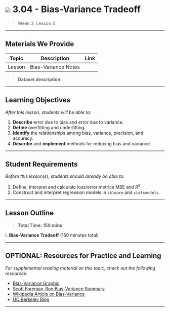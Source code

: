 # ![](https://ga-dash.s3.amazonaws.com/production/assets/logo-9f88ae6c9c3871690e33280fcf557f33.png) 3.04 - Bias-Variance Tradeoff

> Week 3, Lesson 4

---

## Materials We Provide


| Topic | Description | Link |
| --- | --- | --- |
| Lesson | Bias-Variance Notes 


> **Dataset description:** 

---

## Learning Objectives

*After this lesson, students will be able to:*
1. **Describe** error due to bias and error due to variance.
2. **Define** overfitting and underfitting.
3. **Identify** the relationships among bias, variance, precision, and accuracy.
4. **Describe** and **implement** methods for reducing bias and variance.

---

## Student Requirements

*Before this lesson(s), students should already be able to:*

1. Define, interpret and calculate loss/error metrics MSE and $R^2$
2. Construct and interpret regression models in `sklearn` and `statsmodels`.

---

## Lesson Outline

> **Total Time: 150 mins**

I. **Bias-Variance Tradeoff** (150 minutes total)

---

## OPTIONAL: Resources for Practice and Learning

*For supplemental reading material on this topic, check out the following resources:*
- [Bias-Variance Graphic](https://elitedatascience.com/bias-variance-tradeoff)
- [Scott Foreman-Roe Bias-Variance Summary](http://scott.fortmann-roe.com/docs/BiasVariance.html)
- [Wikipedia Article on Bias-Variance](https://en.wikipedia.org/wiki/Bias%E2%80%93variance_tradeoff)
- [UC Berkeley Blog](https://ml.berkeley.edu/blog/2017/07/13/tutorial-4/)
---
